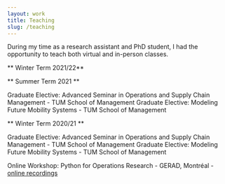 ```yaml
---
layout: work
title: Teaching
slug: /teaching
---
```


During my time as a research assistant and PhD student, I had the opportunity to teach both virtual and in-person classes.

** Winter Term 2021/22**

** Summer Term 2021 **

Graduate Elective: Advanced Seminar in Operations and Supply Chain Management - TUM School of Management
Graduate Elective: Modeling Future Mobility Systems - TUM School of Management

** Winter Term 2020/21 **

Graduate Elective: Advanced Seminar in Operations and Supply Chain Management - TUM School of Management
Graduate Elective: Modeling Future Mobility Systems - TUM School of Management

Online Workshop: Python for Operations Research - GERAD, Montréal - [online recordings](https://www.youtube.com/watch?v=MD2KSd4M68M&list=PLV_P5YiB-jct6AHc_bGBoQZ3dMRmBOAaV)

<br />
